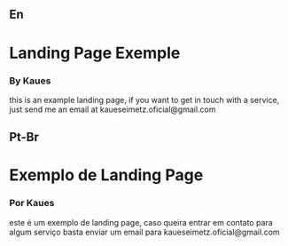 <h2>En</h2>
<h1>Landing Page Exemple</h1>
<h3>By Kaues</h3>
<p>this is an example landing page, if you want to get in touch with a service, just send me an email at kaueseimetz.oficial@gmail.com</p>

<h2>Pt-Br</h2>
<h1>Exemplo de Landing Page</h1>
<h3>Por Kaues</h3>
<p>este é um exemplo de landing page, caso queira entrar em contato para algum serviço basta enviar um email para kaueseimetz.oficial@gmail.com</p>